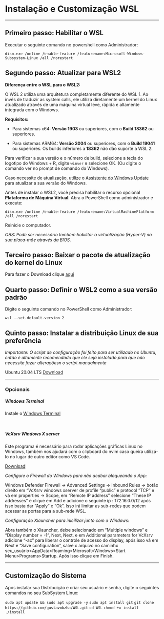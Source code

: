 # Instalação e Customização WSL 
---
## Primeiro passo: Habilitar o WSL

Executar o seguinte comando no powershell como Administrador:

`dism.exe /online /enable-feature /featurename:Microsoft-Windows-Subsystem-Linux /all /norestart`

## Segundo passo: Atualizar para WSL2

**Diferença entre o WSL para o WSL2:**

O WSL 2 utiliza uma arquitetura completamente diferente do WSL 1. Ao invés de traduzir as system calls, ele utiliza diretamente um kernel do Linux atualizado através de uma máquina virtual leve, rápida e altamente integrada com o Windows.

**Requisitos:**

* Para sistemas x64: **Versão 1903** ou superiores, com o **Build 18362** ou superiores.

* Para sistemas ARM64: **Versão 2004** ou superiores, com o **Build 19041** ou superiores. Os builds inferiores a **18362** não dão suporte a WSL 2.

Para verificar a sua versão e o número de build, selecione a tecla do logotipo do Windows + R, digite `winver` e selecione OK. (Ou digite o comando ver no prompt de comando do Windows).

Caso necessite de atualização, utilize o [Assistente do Windows Update](https://www.microsoft.com/software-download/windows10) para atualizar a sua versão do Windows.

Antes de instalar o WSL2, você precisa habilitar o recurso opcional **Plataforma de Máquina Virtual**. Abra o PowerShell como administrador e execute: 

`dism.exe /online /enable-feature /featurename:VirtualMachinePlatform /all /norestart`

Reinicie o computador.

*OBS: Pode ser necessário também habilitar a virtualização (Hyper-V) na sua placa-mãe através da BIOS.*


## Terceiro passo: Baixar o pacote de atualização do kernel do Linux

Para fazer o Download clique [aqui](https://wslstorestorage.blob.core.windows.net/wslblob/wsl_update_x64.msi)

## Quarto passo: Definir o WSL2 como a sua versão padrão

Digite o seguinte comando no PowerShell como Administrador:

`wsl --set-default-version 2`

## Quinto passo: Instalar a distribuição Linux de sua preferência

*Importante: O script de configuração foi feito para ser utilizado no Ubuntu, então é altamente recomendado que ele seja instalado para que não necessite fazer alteraçõesn o script manualmente*

Ubuntu 20.04 LTS [Download](https://www.microsoft.com/en-us/p/ubuntu-2004-lts/9n6svws3rx71?activetab=pivot:overviewtab)

---

### Opcionais

##### Windows Terminal

Instale o [Windows Terminal](https://www.microsoft.com/en-us/p/windows-terminal/9n0dx20hk701?activetab=pivot:overviewtab)

</br>

##### VcXsrv Windows X server

Este programa é necessário para rodar aplicações gráficas Linux no Windows, também nos ajudará com o clipboard do nvim caso queira utilizá-lo no lugar de outro editor como VS Code.

[Download](https://sourceforge.net/projects/vcxsrv)
</br>

*Configure o Firewall do Windows para não acabar bloqueando o App:*

Windows Defender Firewall &#8594; Advanced Settings &#8594; Inbound Rules &#8594; botão direito em “VcXsrv windows xserver de profile “public” e protocol “TCP” e vá em properties &#8594; Scope, em “Remote IP address” selecione “These IP addresses” e clique em Add e adicione o seguinte ip : 172.16.0.0/12 
após isso basta dar “Apply” e “Ok”. Isso irá limitar as sub-redes que podem acessar as portas para a sub-rede WSL. 

*Configuração Xlauncher para inicilizar junto com o Windows:*

Abra também o Xlauncher, deixe selecionado em “Multiple windows” e “Display number = -1”, Next, Next, e em Additional parameters for VcXsrv adicione “-ac” para liberar o controle de acesso do display, após isso vá em Next e “Save configuration”, salve o arquivo no caminho seu_usuário>AppData>Roaming>Microsoft>Windows>Start Menu>Programs>Startup.
Após isso clique em Finish.

---

## Customização do Sistema

Após instalar sua Distribuição e criar seu usuário e senha, digite o seguintes comandos no seu SubSystem Linux:

`sudo apt update && sudo apt upgrade -y`
`sudo apt install git`
`git clone https://github.com/gustavobzha/WSL.git`
`cd WSL`
`chmod +x install`
`./install`